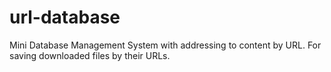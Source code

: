url-database
============

Mini Database Management System with addressing to content by URL. For saving downloaded files by their URLs.
